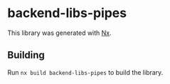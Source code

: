 # backend-libs-pipes

This library was generated with [Nx](https://nx.dev).

## Building

Run `nx build backend-libs-pipes` to build the library.
